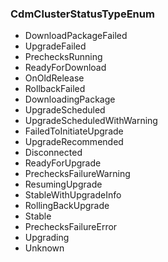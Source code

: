### CdmClusterStatusTypeEnum
- DownloadPackageFailed
- UpgradeFailed
- PrechecksRunning
- ReadyForDownload
- OnOldRelease
- RollbackFailed
- DownloadingPackage
- UpgradeScheduled
- UpgradeScheduledWithWarning
- FailedToInitiateUpgrade
- UpgradeRecommended
- Disconnected
- ReadyForUpgrade
- PrechecksFailureWarning
- ResumingUpgrade
- StableWithUpgradeInfo
- RollingBackUpgrade
- Stable
- PrechecksFailureError
- Upgrading
- Unknown
